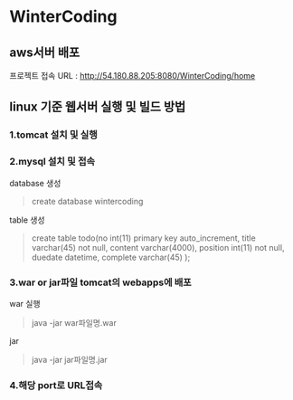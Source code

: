 # WinterCoding



## aws서버 배포
프로젝트 접속 URL : http://54.180.88.205:8080/WinterCoding/home



## linux 기준 웹서버 실행 및 빌드 방법
>
### 1.tomcat 설치 및 실행
### 2.mysql 설치 및 접속
>>
database 생성
>create database wintercoding

table 생성 
>create table todo(no int(11) primary key auto_increment, title varchar(45) not null, content varchar(4000), position int(11) not null, duedate datetime, complete varchar(45) );
 
### 3.war or jar파일 tomcat의 webapps에 배포

 war 실행
 >java -jar war파일명.war
 
 jar 
 >java -jar jar파일명.jar

### 4.해당 port로 URL접속 
